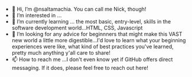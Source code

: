 - 👋 Hi, I’m @nsaltamachia. You can call me Nick, though!
- 👀 I’m interested in ... 
- 🌱 I’m currently learning ... the most basic, entry-level, skills in the software development world...HTML, CSS, Javascript
- 💞️ I’m looking for any advice for beginnners that might make this VAST new world a little more digestible...I'd love to learn what your beginning experiences were like, what kind of best practices you've learned, pretty much anything y'all care to share!
- 📫 How to reach me ...I don't even know yet if GitHub offers direct messaging. If it does, please feel free to reach out here!

<!---
nsaltamachia/nsaltamachia is a ✨ special ✨ repository because its `README.md` (this file) appears on your GitHub profile.
You can click the Preview link to take a look at your changes.
--->
